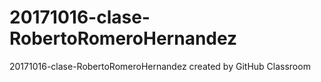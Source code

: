 # 20171016-clase-RobertoRomeroHernandez
20171016-clase-RobertoRomeroHernandez created by GitHub Classroom
